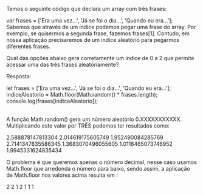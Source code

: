 Temos o seguinte código que declara um array com três frases:

var frases = ['Era uma vez...', 'Já se foi o dia...', 'Quando eu era...'];<br>
Sabemos que através de um índice podemos pegar uma frase do array. Por exemplo, se quisermos a segunda frase, fazemos frases[1]. Contudo, em nossa aplicação precisaremos de um índice aleatório para pegarmos diferentes frases.

Qual das opções abaixo gera corretamente um índice de 0 a 2 que permite acessar uma das três frases aleatóriamente?

Resposta:

let frases = ['Era uma vez...', 'Já se foi o dia...', 'Quando eu era...'];<br>
indiceAleatorio = Math.floor(Math.random() * frases.length);<br>
console.log(frases[indiceAleatorio]);<br><br>

A função Math.random() gera um número aleatório 0.XXXXXXXXXXX. Multiplicando este valor por TRÊS podemos ter resultados como:

2.588878147813304
2.014619175605749
1.952490084285769
2.7141347835586345
1.3683070496055605
1.0116465073746952
1.9945331624835434

O problema é que queremos apenas o número decimal, nesse caso usamos Math.floor que arredonda o número para baixo, sendo assim, a aplicação de Math.floor nos valores acima resulta em :

2
2
1
2
1
1
1